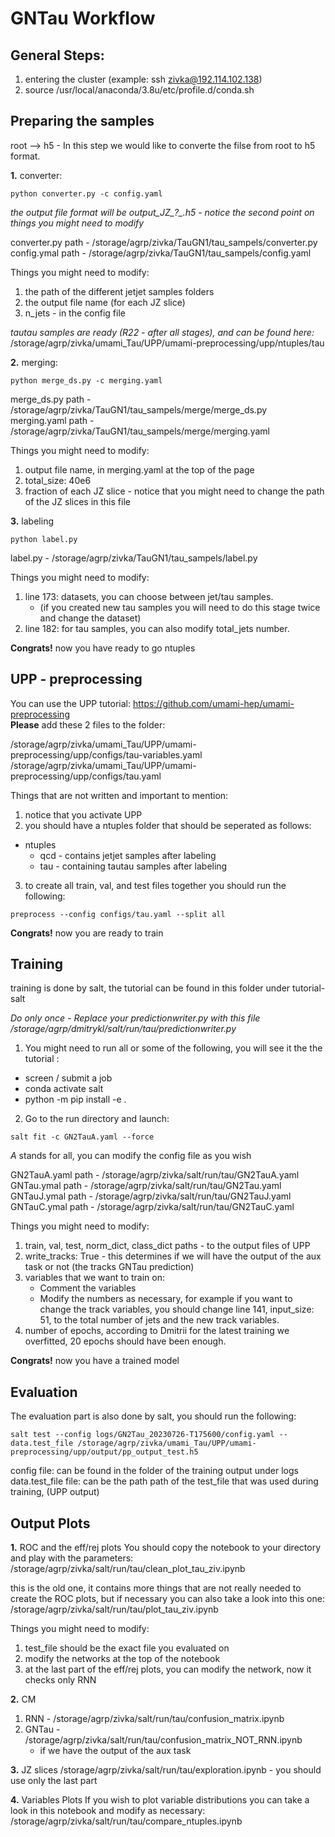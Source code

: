# **GNTau Workflow**

## General Steps:
1. entering the cluster (example: ssh zivka@192.114.102.138)
2. source /usr/local/anaconda/3.8u/etc/profile.d/conda.sh 


## Preparing the samples
root --> h5 - In this step we would like to converte the filse from root to h5 format.


**1.** converter: 
```
python converter.py -c config.yaml
```
*the output file format will be output_JZ_?_.h5 - notice the second point on things you might need to modify*

converter.py path - /storage/agrp/zivka/TauGN1/tau_sampels/converter.py  
config.ymal path - /storage/agrp/zivka/TauGN1/tau_sampels/config.yaml  

Things you might need to modify:
1. the path of the different jetjet samples folders
2. the output file name (for each JZ slice)
3. n_jets - in the config file

*tautau samples are ready (R22 - after all stages), and can be found here:*  
/storage/agrp/zivka/umami_Tau/UPP/umami-preprocessing/upp/ntuples/tau

**2.** merging: 
```
python merge_ds.py -c merging.yaml
```
merge_ds.py path - /storage/agrp/zivka/TauGN1/tau_sampels/merge/merge_ds.py  
merging.yaml path - /storage/agrp/zivka/TauGN1/tau_sampels/merge/merging.yaml


Things you might need to modify:
1. output file name, in merging.yaml at the top of the page
2. total_size: 40e6
3. fraction of each JZ slice - notice that you might need to change the path of the JZ slices in this file


**3.** labeling
```
python label.py
```
label.py - /storage/agrp/zivka/TauGN1/tau_sampels/label.py   

Things you might need to modify:
1. line 173: datasets, you can choose between jet/tau samples.
   * (if you created new tau samples you will need to do this stage twice and change the dataset)
2. line 182: for tau samples, you can also modify total_jets number.


**Congrats!** now you have ready to go ntuples 

## UPP - preprocessing 

You can use the UPP tutorial: https://github.com/umami-hep/umami-preprocessing  
**Please** add these 2 files to the folder:

/storage/agrp/zivka/umami_Tau/UPP/umami-preprocessing/upp/configs/tau-variables.yaml  
/storage/agrp/zivka/umami_Tau/UPP/umami-preprocessing/upp/configs/tau.yaml  

Things that are not written and important to mention:  
1. notice that you activate UPP
2. you should have a ntuples folder that should be seperated as follows:
* ntuples
    * qcd - contains jetjet samples after labeling
    * tau - containing tautau samples after labeling 
3. to create all train, val, and test files together you should run the following:
```
preprocess --config configs/tau.yaml --split all
```
**Congrats!** now you are ready to train

## Training 

training is done by salt, the tutorial can be found in this folder under tutorial-salt

*Do only once - Replace your predictionwriter.py with this file /storage/agrp/dmitrykl/salt/run/tau/predictionwriter.py*

1. You might need to run all or some of the following, you will see it the the tutorial :
* screen / submit a job
* conda activate salt 
* python -m pip install -e .
2. Go to the run directory and launch:
```
salt fit -c GN2TauA.yaml --force
```
*A* stands for all, you can modify the config file as you wish  

GN2TauA.yaml path - /storage/agrp/zivka/salt/run/tau/GN2TauA.yaml  
GNTau.ymal path - /storage/agrp/zivka/salt/run/tau/GN2Tau.yaml  
GNTauJ.ymal path - /storage/agrp/zivka/salt/run/tau/GN2TauJ.yaml  
GNTauC.ymal path - /storage/agrp/zivka/salt/run/tau/GN2TauC.yaml


Things you might need to modify:
1. train, val, test, norm_dict, class_dict paths - to the output files of UPP
2. write_tracks: True - this determines if we will have the output of the aux task or not (the tracks GNTau prediction)
3. variables that we want to train on:
    * Comment the variables
    * Modify the numbers as necessary, for example if you want to change the track variables, you should change line 141, input_size: 51, to the total number of jets and the new track variables.
4. number of epochs, according to Dmitrii for the latest training we overfitted, 20 epochs should have been enough.


**Congrats!** now you have a trained model

## Evaluation

The evaluation part is also done by salt, you should run the following:  
```
salt test --config logs/GN2Tau_20230726-T175600/config.yaml --data.test_file /storage/agrp/zivka/umami_Tau/UPP/umami-preprocessing/upp/output/pp_output_test.h5
```

config file: can be found in the folder of the training output under logs  
data.test_file file:  can be the path path of the test_file that was used during training, (UPP output) 

## Output Plots

**1.** ROC and the eff/rej plots
You should copy the notebook to your directory and play with the parameters:
/storage/agrp/zivka/salt/run/tau/clean_plot_tau_ziv.ipynb

this is the old one, it contains more things that are not really needed to create the ROC plots, but if necessary you can also take a look into this one: 
 /storage/agrp/zivka/salt/run/tau/plot_tau_ziv.ipynb

Things you might need to modify:
1. test_file should be the exact file you evaluated on
2. modify the networks at the top of the notebook
3. at the last part of the eff/rej plots, you can modify the network, now it checks only RNN 

**2.** CM
1. RNN - /storage/agrp/zivka/salt/run/tau/confusion_matrix.ipynb
2. GNTau - /storage/agrp/zivka/salt/run/tau/confusion_matrix_NOT_RNN.ipynb
    * if we have the output of the aux task

**3.** JZ slices 
/storage/agrp/zivka/salt/run/tau/exploration.ipynb - you should use only the last part 

**4.** Variables Plots
If you wish to plot variable distributions you can take a look in this notebook and modify as necessary: /storage/agrp/zivka/salt/run/tau/compare_ntuples.ipynb
